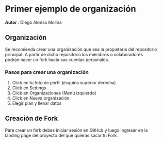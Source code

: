 # Primer ejemplo de organización

**Autor** : Diego Alonso Molina

## Organización

Se recomienda crear una organización que sea la propietaria del repositorio principal. A partir de dicho repositorio los miembros o colaboradores podrán hacer un fork hacia sus cuentas personales.

### Pasos para crear una organización

1. Click en tu foto de perfil (esquina superior derecha)
2. Click en Settings
3. Click en Organizaciones (Menú izquierdo)
4. Click en Nueva organización
5. Elegir plan y llenar datos

## Creación de Fork

Para crear un fork debes iniciar sesión en GitHub y luego ingresar en la landing page del proyecto del que quieras sacar tu Fork.